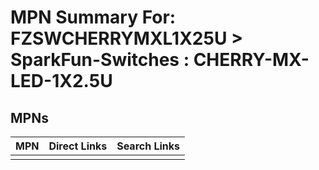 



# MPN Summary For: FZSWCHERRYMXL1X25U > SparkFun-Switches : CHERRY-MX-LED-1X2.5U

## MPNs
  

|MPN|Direct Links|Search Links|
| :--- | :--- | :--- |
||||
